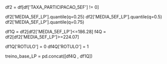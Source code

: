 df2 = df[df['TAXA_PARTICIPACAO_5EF'] != 0]


df2['MEDIA_5EF_LP'].quantile(q=0.25)
df2['MEDIA_5EF_LP'].quantile(q=0.5)
df2['MEDIA_5EF_LP'].quantile(q=0.75)



df1Q = df2[df2['MEDIA_5EF_LP']<=186.28]
f4Q = df2[df2['MEDIA_5EF_LP']>=224.07]

df1Q['ROTULO'] = 0
df4Q['ROTULO'] = 1


treino_base_LP = pd.concat([df4Q , df1Q])